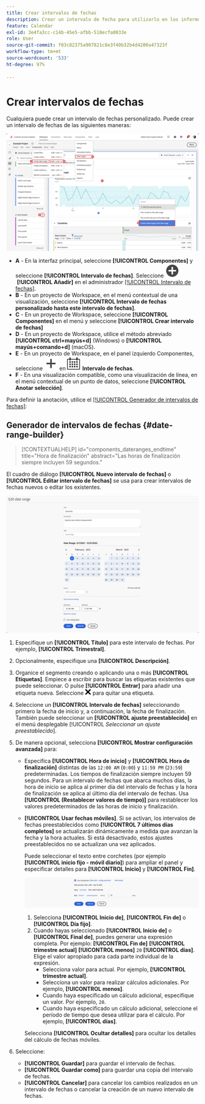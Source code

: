 ```yaml
---
title: Crear intervalos de fechas
description: Crear un intervalo de fecha para utilizarlo en los informes.
feature: Calendar
exl-id: 3e4fa3cc-c14b-45e5-afbb-518ecfa0033e
role: User
source-git-commit: f03c82375a907821c8e3f40b32b4d4200a47323f
workflow-type: tm+mt
source-wordcount: '533'
ht-degree: 97%

---
```


# Crear intervalos de fechas


Cualquiera puede crear un intervalo de fechas personalizado. Puede crear un intervalo de fechas de las siguientes maneras:

![Crear una anotación](assets/create-date-range.png)

* **A** - En la interfaz principal, seleccione **[!UICONTROL Componentes]** y seleccione **[!UICONTROL Intervalo de fechas]**. Seleccione ![AddCircle](/help/assets/icons/AddCircle.svg) **[!UICONTROL Añadir]** en el administrador [[!UICONTROL Intervalo de fechas]](/help/components/date-ranges/manage.md).
* **B** - En un proyecto de Workspace, en el menú contextual de una visualización, seleccione **[!UICONTROL Intervalo de fechas personalizado hasta este intervalo de fechas]**.
* **C** - En un proyecto de Workspace, seleccione **[!UICONTROL Componentes]** en el menú y seleccione **[!UICONTROL Crear intervalo de fechas]**
* **D** - En un proyecto de Workspace, utilice el método abreviado **[!UICONTROL ctrl+mayús+d]** (Windows) o **[!UICONTROL mayús+comando+d]** (macOS).
* **E** - En un proyecto de Workspace, en el panel izquierdo Componentes, seleccione ![Añadir](/help/assets/icons/Add.svg) en ![Calendario](/help/assets/icons/Calendar.svg) **Intervalo de fechas**.
* **F** - En una visualización compatible, como una visualización de línea, en el menú contextual de un punto de datos, seleccione **[!UICONTROL Anotar selección]**.

Para definir la anotación, utilice el [[!UICONTROL Generador de intervalos de fechas]](#annotation-builder):

<!-- Should we really mention API here. If so, we can do it all over the place in the docs...
| **Use the [Customer Journey Analytics Annotations API](https://developer.adobe.com/cja-apis/docs/endpoints/annotations/)** | The Customer Journey Analytics Annotations APIs allow you to create, update, or retrieve annotations programmatically through Adobe Developer. These APIs use the same data and methods that Adobe uses inside the product UI. |
-->


## Generador de intervalos de fechas {#date-range-builder}

<!-- markdownlint-disable MD034 -->

>[!CONTEXTUALHELP]
>id="components_dateranges_endtime"
>title="Hora de finalización"
>abstract="Las horas de finalización siempre incluyen 59 segundos."

<!-- markdownlint-enable MD034 -->




El cuadro de diálogo **[!UICONTROL Nuevo intervalo de fechas]** o **[!UICONTROL Editar intervalo de fechas]** se usa para crear intervalos de fechas nuevos o editar los existentes.

![Ventana de detalles de anotación que muestra los campos y las opciones descritas en la sección siguiente.](assets/edit-date-range.png)


1. Especifique un **[!UICONTROL Título]** para este intervalo de fechas. Por ejemplo, **[!UICONTROL Trimestral]**.
1. Opcionalmente, especifique una **[!UICONTROL Descripción]**.
1. Organice el segmento creando o aplicando una o más **[!UICONTROL Etiquetas]**. Empiece a escribir para buscar las etiquetas existentes que puede seleccionar. O pulse **[!UICONTROL Entrar]** para añadir una etiqueta nueva. Seleccione ![CrossSize75](/help/assets/icons/CrossSize75.svg) para quitar una etiqueta.
1. Seleccione un **[!UICONTROL Intervalo de fechas]** seleccionando primero la fecha de inicio y, a continuación, la fecha de finalización.
También puede seleccionar un **[!UICONTROL ajuste preestablecido]** en el menú desplegable [!UICONTROL *Seleccionar un ajuste preestablecido*].

1. De manera opcional, selecciona **[!UICONTROL Mostrar configuración avanzada]** para:

   * Especifica **[!UICONTROL Hora de inicio]** y **[!UICONTROL Hora de finalización]** distintas de las `12:00 AM` (`0:00`) y `11:59 PM` (`23:59`) predeterminadas. Los tiempos de finalización siempre incluyen 59 segundos. Para un intervalo de fechas que abarca muchos días, la hora de inicio se aplica al primer día del intervalo de fechas y la hora de finalización se aplica al último día del intervalo de fechas. Usa **[!UICONTROL (Restablecer valores de tiempo)]** para restablecer los valores predeterminados de las horas de inicio y finalización.
   * **[!UICONTROL Usar fechas móviles]**. Si se activan, los intervalos de fechas preestablecidos como **[!UICONTROL 7 últimos días completos]** se actualizarán dinámicamente a medida que avanzan la fecha y la hora actuales. Si está desactivado, estos ajustes preestablecidos no se actualizan una vez aplicados.

     Puede seleccionar el texto entre corchetes (por ejemplo **[!UICONTROL inicio fijo - móvil diario]**) para ampliar el panel y especificar detalles para **[!UICONTROL Inicio]** y **[!UICONTROL Fin]**.

     ![Fechas móviles](assets/rolliing-dates.png)

      1. Selecciona **[!UICONTROL Inicio de]**, **[!UICONTROL Fin de]** o **[!UICONTROL Día fijo]**.
      1. Cuando hayas seleccionado **[!UICONTROL Inicio de]** o **[!UICONTROL Final de]**, puedes generar una expresión completa. Por ejemplo: **[!UICONTROL Fin de]** **[!UICONTROL trimestre actual]** **[!UICONTROL menos]** `20` **[!UICONTROL días]**.  Elige el valor apropiado para cada parte individual de la expresión.
         * Selecciona valor para actual. Por ejemplo, **[!UICONTROL trimestre actual]**.
         * Selecciona un valor para realizar cálculos adicionales. Por ejemplo, **[!UICONTROL menos]**.
         * Cuando haya especificado un cálculo adicional, especifique un valor. Por ejemplo, `20`.
         * Cuando haya especificado un cálculo adicional, seleccione el período de tiempo que desea utilizar para el cálculo. Por ejemplo, **[!UICONTROL días]**.

     Selecciona **[!UICONTROL Ocultar detalles]** para ocultar los detalles del cálculo de fechas móviles.

1. Seleccione:
   * **[!UICONTROL Guardar]** para guardar el intervalo de fechas.
   * **[!UICONTROL Guardar como]** para guardar una copia del intervalo de fechas.
   * **[!UICONTROL Cancelar]** para cancelar los cambios realizados en un intervalo de fechas o cancelar la creación de un nuevo intervalo de fechas.


<!--


You can create a date range using either of the following two methods:

* Directly in a workspace project by clicking the '`+`' button next to the list of date range components on the left
* Within the date range manager

To create a date range in the date range manager:

1. Log in to [analytics.adobe.com](https://analytics.adobe.com) using your AdobeID credentials.
1. Navigate to [!UICONTROL Components] > [!UICONTROL Date Ranges].
1. Click the [!UICONTROL Add] button to open the modal window that creates a date range.

## Create a date range modal window

The modal window has four fields you can edit:

* **Date range**: The date range you want for this component.
* **Title**: The name you want for this component. The title is used in workspace projects.
* **Description**: The description you want for this component. The description is seen when clicking the ![i](../assets/i.png) icon.
* **Tags**: Use tags to organize your date ranges. A date range can belong to multiple tags.

## Selecting a date range

When clicking the date range in the modal window, you have several options:

* **Calendar**: Select the start and end date.
* **Use rolling dates**: Check this box if you want the date range to change as time goes on. Do not check this box if you want your date range to remain static.
* **Select preset**: Use this drop-down selection if you want a custom date range based on a range that Adobe offers by default. When you select a preset, you can further customize the date range to suit your needs. It does not affect the preset that Adobe offers.

## Rolling date ranges

If you want a rolling date range, you can customize when it rolls. You can control when the start and end dates roll independently of each other.

* **When the date starts**: Choose if the date starts at the beginning of a time period, at the end of a time period, or use a fixed day.
* **The time period to use**: Choose how often the date range rolls. You can have it roll every day, every week, every month, every quarter, or every year.
* **Offset**: Choose the offset of the date range. You can add or subtract days, weeks, months, quarters, or years.

## Rolling date examples

Some date ranges can be useful in certain reports.

Year-to-date:

```text
Start: Start of current year
End: End of current day
```

Last Thursday to this Thursday:

```text
Start: Start of current week minus 3 days
End: Start of current week plus 4 days
```

Fiscal year (for example, if a fiscal year starts in December)

```text
Start: Start of current year minus 1 month
End: End of current year minus 1 month
```


-->
